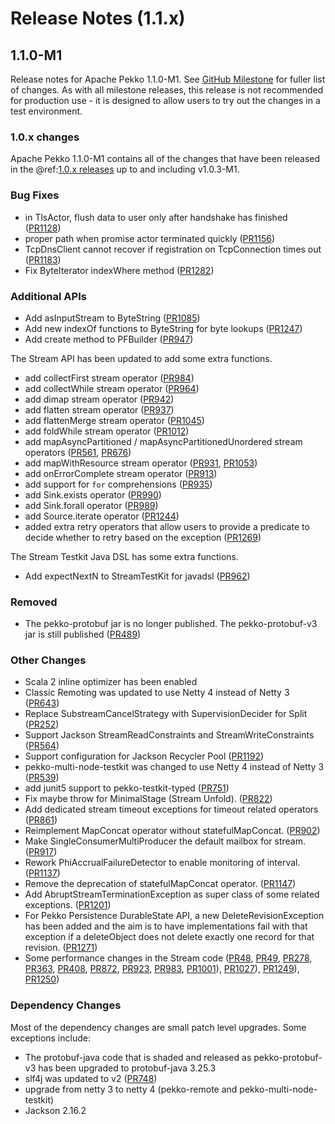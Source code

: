 # Release Notes (1.1.x)

## 1.1.0-M1

Release notes for Apache Pekko 1.1.0-M1. See [GitHub Milestone](https://github.com/apache/pekko/milestone/2?closed=1) for fuller list of changes.
As with all milestone releases, this release is not recommended for production use - it is designed to allow users to try out the changes in a test environment.

### 1.0.x changes

Apache Pekko 1.1.0-M1 contains all of the changes that have been released in the @ref:[1.0.x releases](releases-1.0.md) up to and including v1.0.3-M1.

### Bug Fixes

* in TlsActor, flush data to user only after handshake has finished ([PR1128](https://github.com/apache/pekko/pull/1128))
* proper path when promise actor terminated quickly ([PR1156](https://github.com/apache/pekko/pull/1156))
* TcpDnsClient cannot recover if registration on TcpConnection times out ([PR1183](https://github.com/apache/pekko/pull/1183))
* Fix ByteIterator indexWhere method ([PR1282](https://github.com/apache/pekko/pull/1282))

### Additional APIs

* Add asInputStream to ByteString ([PR1085](https://github.com/apache/pekko/pull/1085))
* Add new indexOf functions to ByteString for byte lookups ([PR1247](https://github.com/apache/pekko/pull/1247))
* Add create method to PFBuilder ([PR947](https://github.com/apache/pekko/pull/947))

The Stream API has been updated to add some extra functions. 

* add collectFirst stream operator ([PR984](https://github.com/apache/pekko/pull/984))
* add collectWhile stream operator ([PR964](https://github.com/apache/pekko/pull/964))
* add dimap stream operator ([PR942](https://github.com/apache/pekko/pull/942))
* add flatten stream operator ([PR937](https://github.com/apache/pekko/pull/937))
* add flattenMerge stream operator ([PR1045](https://github.com/apache/pekko/pull/1045))
* add foldWhile stream operator ([PR1012](https://github.com/apache/pekko/pull/1012))
* add mapAsyncPartitioned / mapAsyncPartitionedUnordered stream operators ([PR561](https://github.com/apache/pekko/pull/561), [PR676](https://github.com/apache/pekko/pull/676))
* add mapWithResource stream operator ([PR931](https://github.com/apache/pekko/pull/931), [PR1053](https://github.com/apache/pekko/pull/1053))
* add onErrorComplete stream operator ([PR913](https://github.com/apache/pekko/pull/913))
* add support for `for` comprehensions ([PR935](https://github.com/apache/pekko/pull/935))
* add Sink.exists operator ([PR990](https://github.com/apache/pekko/pull/990))
* add Sink.forall operator ([PR989](https://github.com/apache/pekko/pull/989))
* add Source.iterate operator ([PR1244](https://github.com/apache/pekko/pull/1244))
* added extra retry operators that allow users to provide a predicate to decide whether to retry based on the exception ([PR1269](https://github.com/apache/pekko/pull/1269))

The Stream Testkit Java DSL has some extra functions.

* Add expectNextN to StreamTestKit for javadsl ([PR962](https://github.com/apache/pekko/pull/962))

### Removed

* The pekko-protobuf jar is no longer published. The pekko-protobuf-v3 jar is still published ([PR489](https://github.com/apache/pekko/pull/489))

### Other Changes

* Scala 2 inline optimizer has been enabled
* Classic Remoting was updated to use Netty 4 instead of Netty 3 ([PR643](https://github.com/apache/pekko/pull/643))
* Replace SubstreamCancelStrategy with SupervisionDecider for Split ([PR252](https://github.com/apache/pekko/pull/252))
* Support Jackson StreamReadConstraints and StreamWriteConstraints ([PR564](https://github.com/apache/pekko/pull/564))
* Support configuration for Jackson Recycler Pool ([PR1192](https://github.com/apache/pekko/pull/1192))
* pekko-multi-node-testkit was changed to use Netty 4 instead of Netty 3 ([PR539](https://github.com/apache/pekko/pull/539))
* add junit5 support to pekko-testkit-typed ([PR751](https://github.com/apache/pekko/pull/751))
* Fix maybe throw for MinimalStage (Stream Unfold). ([PR822](https://github.com/apache/pekko/pull/822))
* Add dedicated stream timeout exceptions for timeout related operators ([PR861](https://github.com/apache/pekko/pull/861))
* Reimplement MapConcat operator without statefulMapConcat. ([PR902](https://github.com/apache/pekko/pull/902))
* Make SingleConsumerMultiProducer the default mailbox for stream. ([PR917](https://github.com/apache/pekko/pull/917))
* Rework PhiAccrualFailureDetector to enable monitoring of interval. ([PR1137](https://github.com/apache/pekko/pull/1137))
* Remove the deprecation of statefulMapConcat operator. ([PR1147](https://github.com/apache/pekko/pull/1147))
* Add AbruptStreamTerminationException as super class of some related exceptions. ([PR1201](https://github.com/apache/pekko/pull/1201))
* For Pekko Persistence DurableState API, a new DeleteRevisionException has been added and the aim is to have implementations fail with that exception if a deleteObject does not delete exactly one record for that revision. ([PR1271](https://github.com/apache/pekko/pull/1271))
* Some performance changes in the Stream code ([PR48](https://github.com/apache/pekko/pull/48), [PR49](https://github.com/apache/pekko/pull/49), [PR278](https://github.com/apache/pekko/pull/278), [PR363](https://github.com/apache/pekko/pull/363), [PR408](https://github.com/apache/pekko/pull/408), [PR872](https://github.com/apache/pekko/pull/872), [PR923](https://github.com/apache/pekko/pull/923), [PR983](https://github.com/apache/pekko/pull/983), [PR1001](https://github.com/apache/pekko/pull/1001)), [PR1027](https://github.com/apache/pekko/pull/1027)), [PR1249](https://github.com/apache/pekko/pull/1249)), [PR1250](https://github.com/apache/pekko/pull/1250))

### Dependency Changes

Most of the dependency changes are small patch level upgrades. Some exceptions include:

* The protobuf-java code that is shaded and released as pekko-protobuf-v3 has been upgraded to protobuf-java 3.25.3
* slf4j was updated to v2 ([PR748](https://github.com/apache/pekko/pull/748))
* upgrade from netty 3 to netty 4 (pekko-remote and pekko-multi-node-testkit)
* Jackson 2.16.2
